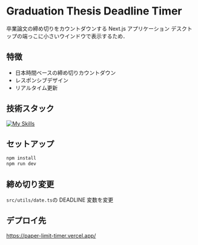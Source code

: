 # Graduation Thesis Deadline Timer

卒業論文の締め切りをカウントダウンする Next.js アプリケーション
デスクトップの端っこに小さいウインドウで表示するため．

## 特徴

- 日本時間ベースの締め切りカウントダウン
- レスポンシブデザイン
- リアルタイム更新

## 技術スタック

[![My Skills](https://skillicons.dev/icons?i=nextjs,ts,tailwindcss)](https://skillicons.dev)  

## セットアップ

```bash
npm install
npm run dev
```

## 締め切り変更

`src/utils/date.ts`の DEADLINE 変数を変更

## デプロイ先

https://paper-limit-timer.vercel.app/
